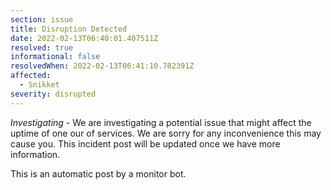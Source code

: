 ```yaml
---
section: issue
title: Disruption Detected
date: 2022-02-13T06:40:01.407511Z
resolved: true
informational: false
resolvedWhen: 2022-02-13T06:41:10.782391Z
affected:
  - Snikket
severity: disrupted
---
```

*Investigating* - We are investigating a potential issue that might affect the uptime of one our of services. We are sorry for any inconvenience this may cause you. This incident post will be updated once we have more information.

This is an automatic post by a monitor bot.
        